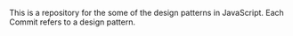 This is a repository for the some of the design patterns in JavaScript.
Each Commit refers to a design pattern.